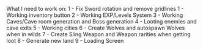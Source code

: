 What I need to work on:
 1 - Fix Sword rotation and remove gridlines
 1 - Working inventory button
 2 - Working EXP/Levels System
 3 - Working Caves/Cave room generation and Boss generation
 4 - Looting enemies and cave exits
 5 - Working cities
 6 - Create Wolves and autospawn Wolves when in wilds
 7 - Create Sling Weapon and Weapon rarities when getting loot
 8 - Generate new land 
 9 - Loading Screen
